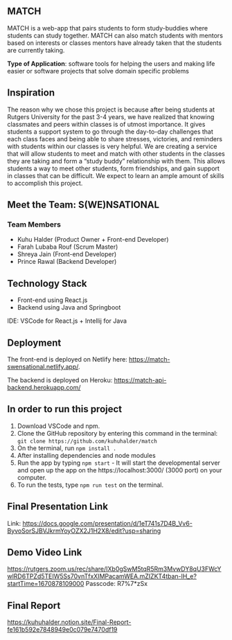 ## MATCH

MATCH is a web-app that pairs students to form study-buddies where students can study together. MATCH can also match students with mentors based on interests or classes mentors have already taken that the students are currently taking.

<b>Type of Application</b>: software tools for helping the users and making life easier  or software projects that solve domain specific problems

## Inspiration

The reason why we chose this project is because after being students at Rutgers University for the past 3-4 years, we have realized that knowing classmates and peers within classes is of utmost importance. It gives students a support system to go through the day-to-day challenges that each class faces and being able to share stresses, victories, and reminders with students within our classes is very helpful. We are creating a service that will allow students to meet and match with other students in the classes they are taking and form a “study buddy” relationship with them. This allows students a way to meet other students, form friendships, and gain support in classes that can be difficult. We expect to learn an ample amount of skills to accomplish this project.

## Meet the Team: S(WE)NSATIONAL
### Team Members
- Kuhu Halder (Product Owner + Front-end Developer)
- Farah Lubaba Rouf (Scrum Master)
- Shreya Jain (Front-end Developer)
- Prince Rawal (Backend Developer)

## Technology Stack
- Front-end using React.js
- Backend using Java and Springboot

IDE: VSCode for React.js + Intellij for Java

## Deployment
The front-end is deployed on Netlify here: https://match-swensational.netlify.app/.

The backend is deployed on Heroku: https://match-api-backend.herokuapp.com/

## In order to run this project
1. Download VSCode and npm.
2. Clone the GitHub repository by entering this command in the terminal: `git clone https://github.com/kuhuhalder/match`
3. On the terminal, run `npm install .`
4. After installing dependencies and node modules
5. Run the app by typing `npm start` - It will start the developmental server and open up the app on the https://localhost:3000/ (3000 port) on your computer.
6. To run the tests, type `npm run test` on the terminal.

## Final Presentation Link

Link: https://docs.google.com/presentation/d/1eT741s7D4B_Vv6-ByvoSorSJBVJkrmYoyOZX2J1H2X8/edit?usp=sharing

## Demo Video Link

https://rutgers.zoom.us/rec/share/IXb0gSwM5tqR5Rm3MvwDY8qU3FWcYwlRD6TPZd5TEIW5Ss70vnTfxXIMPacamWEA.mZIZKT4tban-lH_e?startTime=1670878109000
Passcode: R7%7*zSx

## Final Report

https://kuhuhalder.notion.site/Final-Report-fe161b592e7848949e0c079e7470df19 
